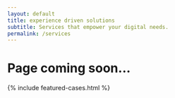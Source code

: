 ```yaml
---
layout: default
title: experience driven solutions
subtitle: Services that empower your digital needs.
permalink: /services
---
```


<div id="services" class="plus-tile-tx pb-3">
	<div class="container thiner py-2 px-3 mb-2 px-sm-1 center">
		<h1 class="mt-0">Page coming soon...</h1>
	</div>
</div>

{% include featured-cases.html %}